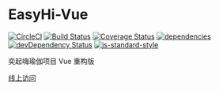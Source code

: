 # EasyHi-Vue

[![CircleCI](https://circleci.com/gh/Raiyee/EasyHi.svg?style=svg)](https://circleci.com/gh/Raiyee/EasyHi)
[![Build Status](https://travis-ci.org/Raiyee/EasyHi.svg?branch=master)](https://travis-ci.org/Raiyee/EasyHi?branch=master)
[![Coverage Status](https://coveralls.io/repos/github/Raiyee/EasyHi/badge.svg)](https://coveralls.io/github/Raiyee/EasyHi)
[![dependencies](https://david-dm.org/Raiyee/EasyHi.svg)](https://david-dm.org/Raiyee/EasyHi)
[![devDependency Status](https://david-dm.org/Raiyee/EasyHi/dev-status.svg)](https://david-dm.org/Raiyee/EasyHi?type=dev)
[![js-standard-style](https://img.shields.io/badge/code%20style-standard-brightgreen.svg)](http://standardjs.com/)

奕起嗨瑜伽项目 Vue 重构版

[线上访问](http://hi.1stg.me/)
